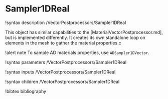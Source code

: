 # Sampler1DReal

!syntax description /VectorPostprocessors/Sampler1DReal

This object has similar capabilities to the [MaterialVectorPostprocessor.md], but is
implemented differently. It creates its own standalone loop on elements in the mesh
to gather the material properties.c

!alert note
To sample AD materials properties, use `ADSampler1DVector`.

!syntax parameters /VectorPostprocessors/Sampler1DReal

!syntax inputs /VectorPostprocessors/Sampler1DReal

!syntax children /VectorPostprocessors/Sampler1DReal

!bibtex bibliography
